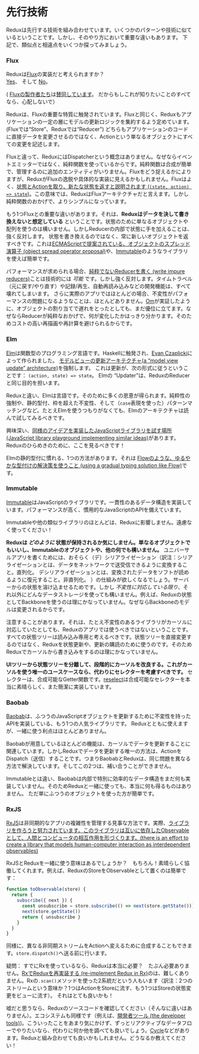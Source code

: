 # 先行技術

Reduxは先行する技術を組み合わせています。いくつかのパターンや技術に似ているということです。しかし、そのやり方において重要な違いもあります。 下記で、類似点と相違点をいくつか探ってみましょう。

### Flux

Reduxは[Flux](https://facebook.github.io/flux/)の実装だと考えられますか？  
[Yes](https://twitter.com/fisherwebdev/status/616278911886884864)、 そして [No](https://twitter.com/andrestaltz/status/616270755605708800)。

( [Fluxの製作者たち](https://twitter.com/jingc/status/616608251463909376)は[賛同しています](https://twitter.com/fisherwebdev/status/616286955693682688)。 だからもしこれが知りたいことのすべてなら、心配しないで）

Reduxは、Fluxの重要な特質に触発されています。Fluxと同じく、Reduxもアプリケーションの一定の層にモデルの更新ロジックを集約するよう定めています。(Fluxでは“Store”、Reduxでは“Reducer”)
どちらもアプリケーションのコードに直接データを変更させるのではなく、Actionという単なるオブジェクトにすべての変更を記述します。

Fluxと違って、ReduxにはDispatcherという概念はありません。なぜならイベントエミッターではなく、純粋関数を使っているからです。純粋関数は合成が簡単で、管理するのに追加のエンティティがいりません。Fluxをどう捉えるかによりますが、ReduxがFluxの逸脱や具体的な実装に見えるかもしれません。Fluxはよく、[状態とActionを取り、新たな状態を返すと説明されます (`(state, action) => state`)](https://speakerdeck.com/jmorrell/jsconf-uy-flux-those-who-forget-the-past-dot-dot-dot-1)。この意味では、ReduxはFluxアーキテクチャだと言えます。しかし純粋関数のおかげで、よりシンプルになっています。

もう1つFluxとの重要な違いがあります。それは、**Reduxはデータを決して書き換えないと想定している** ということです。状態のために単なるオブジェクトや配列を使うのは構いません。しかしReducerの内部で状態に手を加えることは、強く反対します。 状態を書き換えるのではなく、常に新しいオブジェクトを返すべきです。これは[ECMAScriptで提案されている、オブジェクトのスプレッド演算子 (object spread operator proposal)](../recipes/UsingObjectSpreadOperator.md)や、[Immutable](https://facebook.github.io/immutable-js)のようなライブラリを使えば簡単です。

パフォーマンスが求められる場合、[純粋でないReducerを書く (write impure reducers)](https://github.com/reactjs/redux/issues/328#issuecomment-125035516)ことは技術的には *可能* です。しかし強く反対します。タイムトラベル（元に戻す/やり直す）や記録/再生、自動再読み込みなどの開発機能は、すべて壊れてしまいます。 さらに実際のアプリではほとんどの場合、不変性がパフォーマンスの問題になるようなことは、ほとんどありません。[Om](https://github.com/omcljs/om)が実証したように、オブジェクトの割り当てで遅れをとったとしても、まだ優位に立てます。なぜならReducerが純粋なおかげで、何が変化したかはっきり分かります。そのためコストの高い再描画や再計算を避けられるからです。

### Elm

[Elm](http://elm-lang.org/)は関数型のプログラミング言語です。Haskellに触発され、[Evan Czaplicki](https://twitter.com/czaplic)によって作られました。 [モデルビューの更新アーキテクチャ(a “model view update” architecture)](https://github.com/evancz/elm-architecture-tutorial/)を強制します。 これは更新が、次の形式に従うということです： `(action, state) => state`。 Elmの “Updater”は、ReduxのReducerと同じ目的を担います。

Reduxと違い、Elmは言語です。そのために多くの恩恵が得られます。純粋性の強制や、静的型付、枠を超えた不変性、そして（`case`表現を使った）パターンマッチングなど。たとえElmを使うつもりがなくても、Elmのアーキテクチャは読んで試してみるべきです。

<!-- textlint-disable preset-japanese/sentence-length -->
興味深い、[同様のアイデアを実装したJavaScriptライブラリを試す場所 (JavaScript library playground implementing similar ideas)](https://github.com/paldepind/noname-functional-frontend-framework)があります。 Reduxのひらめきのために、ここを見るべきです！
<!-- textlint-enable preset-japanese/sentence-length -->

Elmの静的型付に慣れる、1つの方法があります。それは [Flowのような、ゆるやかな型付けの解決策を使うこと (using a gradual typing solution like Flow)](https://github.com/reactjs/redux/issues/290)です。

### Immutable

[Immutable](https://facebook.github.io/immutable-js)はJavaScriptのライブラリです。一貫性のあるデータ構造を実装しています。パフォーマンスが高く、慣用的なJavaScriptのAPIを備えています。

Immutableや他の類似ライブラリのほとんどは、Reduxに影響しません。遠慮なく使ってください！

**Reduxは *どのように* 状態が保持されるか気にしません。単なるオブジェクトでもいいし、Immutableのオブジェクトや、他の何でも構いません。** ユニバーサルアプリを書くためには、おそらく（デ）シリアライゼーション（訳注：シリアライゼーションとは、データをネットワークで送受信できるように変換すること。直列化。 デシリアライゼーションとは、変換されたデータをソフトが読めるように復元すること。非直列化。
）の仕組みが欲しくなるでしょう。サーバーからの状態を溶け込ませるためです。しかし *不変性に対応している限り*、それ以外にどんなデータストレージを使っても構いません。例えば、Reduxの状態としてBackboneを使うのは理にかなっていません。なぜならBackboneのモデルは変更されるからです。

注意することがあります。それは、たとえ不変性のあるライブラリがカーソルに対応していたとしても、Reduxのアプリでは使うべきではないということです。すべての状態ツリーは読み込み専用と考えるべきです。状態ツリーを直接変更するのではなく、Reduxを状態更新や、更新の購読のために使うのです。そのためReduxでカーソルから書き込みをするのは理にかなっていません。

**UIツリーから状態ツリーを分離して、段階的にカーソルを改良する。これがカーソルを使う唯一のユースケースなら、代わりにセレクターを考慮すべきです。** セレクターは、合成可能なGetter関数です。[reselect](http://github.com/faassen/reselect)は合成可能なセレクターを本当に素晴らしく、また簡潔に実装しています。

### Baobab

[Baobab](https://github.com/Yomguithereal/baobab)は、ふつうのJavaScriptオブジェクトを更新するために不変性を持ったAPIを実装している、もう1つの人気ライブラリです。 Reduxとともに使えますが、一緒に使う利点はほとんどありません。

Baobabが用意しているほとんどの機能は、カーソルでデータを更新することに関連しています。しかしReduxでデータを更新する唯一の方法は、ActionをDispatch（送信）することです。つまりBaobabとReduxは、同じ問題を異なる方法で解決しています。そしてこの2つは、補い合うことができません。

Immutableとは違い、Baobabは内部で特別に効率的なデータ構造をまだ何も実装していません。そのためReduxと一緒に使っても、本当に何も得るものはありません。 ただ単にふつうのオブジェクトを使った方が簡単です。

### RxJS

<!-- textlint-disable preset-japanese/sentence-length -->
[RxJS](https://github.com/ReactiveX/RxJS)は非同期的なアプリの複雑性を管理する見事な方法です。実際、[ライブラリを作ろうと努力されています。このライブラリは互いに依存したObservableとして、人間とコンピュータの相互作用を形づくります。(there is an effort to create a library that models human-computer interaction as interdependent observables)](http://cycle.js.org)
<!-- textlint-enable preset-japanese/sentence-length -->

RxJSとReduxを一緒に使う意味はあるでしょうか？　もちろん！素晴らしく協働してくれます。例えば、ReduxのStoreをObservableとして置くのは簡単です：

```js
function toObservable(store) {
  return {
    subscribe({ next }) {
      const unsubscribe = store.subscribe(() => next(store.getState()))
      next(store.getState())
      return { unsubscribe }
    }
  }
}
```

同様に、異なる非同期ストリームをActionへ変えるために合成することもできます。`store.dispatch()`へ送る前に行います。

疑問： すでにRxを使っているなら、Reduxは本当に必要？　たぶん必要ありません。[RxでReduxを再実装する (re-implement Redux in Rx)](https://github.com/jas-chen/rx-redux)のは、難しくありません。Rxの`.scan()`メソッドを使った2系統だという人もいます（訳注：2つのストリームという意味か？1つはActionをStoreに流す、もう1つはStoreの状態変更をビューに流す）。 それはとても良いかも！

嘘だと思うなら、Reduxのソースコードを確認してください（そんなに違いはありません）。エコシステムも同様です（例えば、[開発者ツール (the developer tools)](https://github.com/gaearon/redux-devtools))。こういったことをあまり気にかけず、ずっとリアクティブなデータフローでやりたいなら、代わりに何か他を調べても良いでしょう。[Cycle](http://cycle.js.org)などがあります。Reduxと組み合わせても良いかもしれません。どうなるか教えてください！
